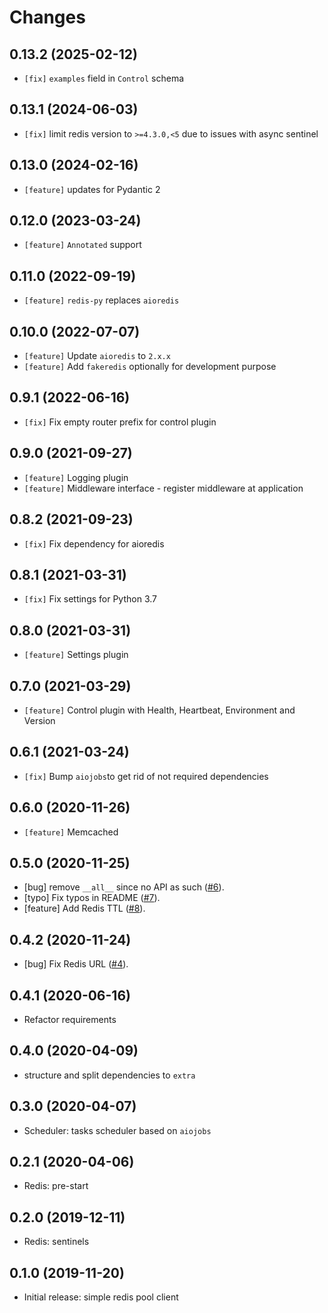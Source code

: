 # Changes
## 0.13.2 (2025-02-12)
- `[fix]` `examples` field in `Control` schema
## 0.13.1 (2024-06-03)
- `[fix]` limit redis version to `>=4.3.0,<5` due to issues with async sentinel
## 0.13.0 (2024-02-16)
- `[feature]` updates for Pydantic 2
## 0.12.0 (2023-03-24)
- `[feature]` `Annotated` support
## 0.11.0 (2022-09-19)
- `[feature]` `redis-py` replaces `aioredis`
## 0.10.0 (2022-07-07)
- `[feature]` Update `aioredis` to `2.x.x`
- `[feature]` Add `fakeredis` optionally for development purpose
## 0.9.1 (2022-06-16)
- `[fix]` Fix empty router prefix for control plugin
## 0.9.0 (2021-09-27)
- `[feature]` Logging plugin
- `[feature]` Middleware interface - register middleware at application
## 0.8.2 (2021-09-23)
- `[fix]` Fix dependency for aioredis
## 0.8.1 (2021-03-31)
- `[fix]` Fix settings for Python 3.7
## 0.8.0 (2021-03-31)
- `[feature]` Settings plugin
## 0.7.0 (2021-03-29)
- `[feature]` Control plugin with Health, Heartbeat, Environment and Version
## 0.6.1 (2021-03-24)
- `[fix]` Bump `aiojobs`to get rid of not required dependencies
## 0.6.0 (2020-11-26)
- `[feature]` Memcached
## 0.5.0 (2020-11-25)
- [bug] remove `__all__` since no API as such ([#6][i6]).
- [typo] Fix typos in README ([#7][i7]).
- [feature] Add Redis TTL ([#8][i8]).
## 0.4.2 (2020-11-24)
- [bug] Fix Redis URL ([#4][i4]). 
## 0.4.1 (2020-06-16)
- Refactor requirements
## 0.4.0 (2020-04-09)
- structure and split dependencies to `extra`
## 0.3.0 (2020-04-07)
- Scheduler: tasks scheduler based on `aiojobs`
## 0.2.1 (2020-04-06)
- Redis: pre-start
## 0.2.0 (2019-12-11)
- Redis: sentinels
## 0.1.0 (2019-11-20)
- Initial release: simple redis pool client

[i4]: https://github.com/madkote/fastapi-plugins/pull/4
[i6]: https://github.com/madkote/fastapi-plugins/pull/6
[i7]: https://github.com/madkote/fastapi-plugins/pull/7
[i8]: https://github.com/madkote/fastapi-plugins/issues/8
